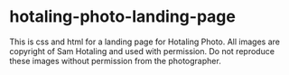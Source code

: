 # hotaling-photo-landing-page

This is css and html for a landing page for Hotaling Photo. All images are copyright of Sam Hotaling and used with permission. Do not reproduce these images without permission from the photographer. 